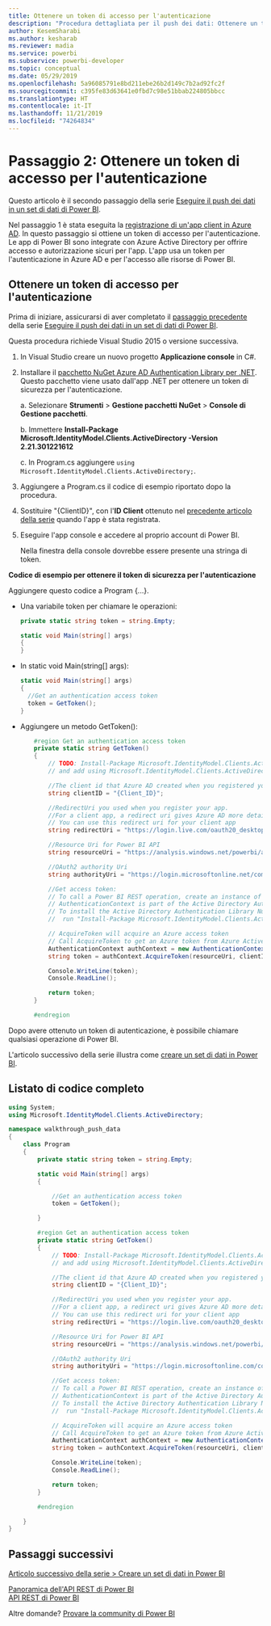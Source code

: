 ```yaml
---
title: Ottenere un token di accesso per l'autenticazione
description: "Procedura dettagliata per il push dei dati: Ottenere un token di accesso per l'autenticazione"
author: KesemSharabi
ms.author: kesharab
ms.reviewer: madia
ms.service: powerbi
ms.subservice: powerbi-developer
ms.topic: conceptual
ms.date: 05/29/2019
ms.openlocfilehash: 5a96085791e8bd211ebe26b2d149c7b2ad92fc2f
ms.sourcegitcommit: c395fe83d63641e0fbd7c98e51bbab224805bbcc
ms.translationtype: HT
ms.contentlocale: it-IT
ms.lasthandoff: 11/21/2019
ms.locfileid: "74264834"
---
```

# <a name="step-2-get-an-authentication-access-token"></a>Passaggio 2: Ottenere un token di accesso per l'autenticazione

Questo articolo è il secondo passaggio della serie [Eseguire il push dei dati in un set di dati di Power BI](walkthrough-push-data.md).

Nel passaggio 1 è stata eseguita la [registrazione di un'app client in Azure AD](walkthrough-push-data-register-app-with-azure-ad.md). In questo passaggio si ottiene un token di accesso per l'autenticazione. Le app di Power BI sono integrate con Azure Active Directory per offrire accesso e autorizzazione sicuri per l'app. L'app usa un token per l'autenticazione in Azure AD e per l'accesso alle risorse di Power BI.

## <a name="get-an-authentication-access-token"></a>Ottenere un token di accesso per l'autenticazione

Prima di iniziare, assicurarsi di aver completato il [passaggio precedente](walkthrough-push-data-register-app-with-azure-ad.md) della serie [Eseguire il push dei dati in un set di dati di Power BI](walkthrough-push-data.md). 

Questa procedura richiede Visual Studio 2015 o versione successiva.

1. In Visual Studio creare un nuovo progetto **Applicazione console** in C#.

2. Installare il [pacchetto NuGet Azure AD Authentication Library per .NET](https://www.nuget.org/packages/Microsoft.IdentityModel.Clients.ActiveDirectory/2.22.302111727). Questo pacchetto viene usato dall'app .NET per ottenere un token di sicurezza per l'autenticazione. 

     a. Selezionare **Strumenti** > **Gestione pacchetti NuGet** > **Console di Gestione pacchetti**.

     b. Immettere **Install-Package Microsoft.IdentityModel.Clients.ActiveDirectory -Version 2.21.301221612**

     c. In Program.cs aggiungere `using Microsoft.IdentityModel.Clients.ActiveDirectory;`.

3. Aggiungere a Program.cs il codice di esempio riportato dopo la procedura.

4. Sostituire "{ClientID}", con l'**ID Client** ottenuto nel [precedente articolo della serie](walkthrough-push-data-register-app-with-azure-ad.md) quando l'app è stata registrata.

5. Eseguire l'app console e accedere al proprio account di Power BI. 

   Nella finestra della console dovrebbe essere presente una stringa di token.

**Codice di esempio per ottenere il token di sicurezza per l'autenticazione**

Aggiungere questo codice a Program {...}.

* Una variabile token per chiamare le operazioni: 
  
  ```csharp
  private static string token = string.Empty;
  
  static void Main(string[] args)
  {
  }
  ```
* In static void Main(string[] args):
  
  ```csharp
  static void Main(string[] args)
  {
    //Get an authentication access token
    token = GetToken();
  }
  ```
* Aggiungere un metodo GetToken():

```csharp
       #region Get an authentication access token
       private static string GetToken()
       {
           // TODO: Install-Package Microsoft.IdentityModel.Clients.ActiveDirectory -Version 2.21.301221612
           // and add using Microsoft.IdentityModel.Clients.ActiveDirectory

           //The client id that Azure AD created when you registered your client app.
           string clientID = "{Client_ID}";

           //RedirectUri you used when you register your app.
           //For a client app, a redirect uri gives Azure AD more details on the application that it will authenticate.
           // You can use this redirect uri for your client app
           string redirectUri = "https://login.live.com/oauth20_desktop.srf";

           //Resource Uri for Power BI API
           string resourceUri = "https://analysis.windows.net/powerbi/api";

           //OAuth2 authority Uri
           string authorityUri = "https://login.microsoftonline.net/common/";

           //Get access token:
           // To call a Power BI REST operation, create an instance of AuthenticationContext and call AcquireToken
           // AuthenticationContext is part of the Active Directory Authentication Library NuGet package
           // To install the Active Directory Authentication Library NuGet package in Visual Studio,
           //  run "Install-Package Microsoft.IdentityModel.Clients.ActiveDirectory" from the nuget Package Manager Console.

           // AcquireToken will acquire an Azure access token
           // Call AcquireToken to get an Azure token from Azure Active Directory token issuance endpoint
           AuthenticationContext authContext = new AuthenticationContext(authorityUri);
           string token = authContext.AcquireToken(resourceUri, clientID, new Uri(redirectUri)).AccessToken;

           Console.WriteLine(token);
           Console.ReadLine();

           return token;
       }

       #endregion
```

Dopo avere ottenuto un token di autenticazione, è possibile chiamare qualsiasi operazione di Power BI.

L'articolo successivo della serie illustra come [creare un set di dati in Power BI](walkthrough-push-data-create-dataset.md).


## <a name="complete-code-listing"></a>Listato di codice completo

```csharp
using System;
using Microsoft.IdentityModel.Clients.ActiveDirectory;

namespace walkthrough_push_data
{
    class Program
    {
        private static string token = string.Empty;

        static void Main(string[] args)
        {

            //Get an authentication access token
            token = GetToken();

        }

        #region Get an authentication access token
        private static string GetToken()
        {
            // TODO: Install-Package Microsoft.IdentityModel.Clients.ActiveDirectory -Version 2.21.301221612
            // and add using Microsoft.IdentityModel.Clients.ActiveDirectory

            //The client id that Azure AD created when you registered your client app.
            string clientID = "{Client_ID}";

            //RedirectUri you used when you register your app.
            //For a client app, a redirect uri gives Azure AD more details on the application that it will authenticate.
            // You can use this redirect uri for your client app
            string redirectUri = "https://login.live.com/oauth20_desktop.srf";

            //Resource Uri for Power BI API
            string resourceUri = "https://analysis.windows.net/powerbi/api";

            //OAuth2 authority Uri
            string authorityUri = "https://login.microsoftonline.com/common/";

            //Get access token:
            // To call a Power BI REST operation, create an instance of AuthenticationContext and call AcquireToken
            // AuthenticationContext is part of the Active Directory Authentication Library NuGet package
            // To install the Active Directory Authentication Library NuGet package in Visual Studio,
            //  run "Install-Package Microsoft.IdentityModel.Clients.ActiveDirectory" from the nuget Package Manager Console.

            // AcquireToken will acquire an Azure access token
            // Call AcquireToken to get an Azure token from Azure Active Directory token issuance endpoint
            AuthenticationContext authContext = new AuthenticationContext(authorityUri);
            string token = authContext.AcquireToken(resourceUri, clientID, new Uri(redirectUri)).AccessToken;

            Console.WriteLine(token);
            Console.ReadLine();

            return token;
        }

        #endregion

    }
}
```



## <a name="next-steps"></a>Passaggi successivi

[Articolo successivo della serie > Creare un set di dati in Power BI](walkthrough-push-data-create-dataset.md)

[Panoramica dell'API REST di Power BI](overview-of-power-bi-rest-api.md)  
[API REST di Power BI](https://docs.microsoft.com/rest/api/power-bi/)  

Altre domande? [Provare la community di Power BI](https://community.powerbi.com/)